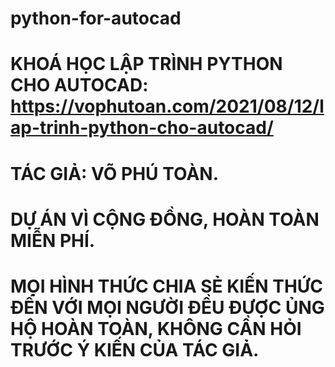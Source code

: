 # python-for-autocad
# KHOÁ HỌC LẬP TRÌNH PYTHON CHO AUTOCAD: https://vophutoan.com/2021/08/12/lap-trinh-python-cho-autocad/
# TÁC GIẢ: VÕ PHÚ TOÀN.
# DỰ ÁN VÌ CỘNG ĐỒNG, HOÀN TOÀN MIỄN PHÍ.
# MỌI HÌNH THỨC CHIA SẺ KIẾN THỨC ĐẾN VỚI MỌI NGƯỜI ĐỀU ĐƯỢC ỦNG HỘ HOÀN TOÀN, KHÔNG CẦN HỎI TRƯỚC Ý KIẾN CỦA TÁC GIẢ.
